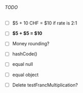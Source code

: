 ###### TODO
- [ ] $5 + 10 CHF = $10 if rate is 2:1
- [ ] **$5 + $5 = $10**
- [ ] Money rounding?
- [ ] hashCode()
- [ ] equal null
- [ ] equal object
- [ ] Delete testFrancMultiplication?


